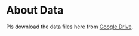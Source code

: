 # About Data

Pls download the data files here from [Google Drive](https://drive.google.com/drive/u/0/folders/0B9eCKmfHPfIqQ3pfMTh3Nl9VVzg).
